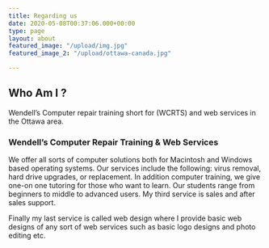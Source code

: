 ```yaml
---
title: Regarding us
date: 2020-05-08T00:37:06.000+00:00
type: page
layout: about
featured_image: "/upload/img.jpg"
featured_image_2: "/upload/ottawa-canada.jpg"

---
```

## **Who Am I ?** 

Wendell’s Computer repair training  short for (WCRTS) and web services in the Ottawa area.

### Wendell’s Computer Repair Training & Web Services

We offer all sorts of computer solutions both for Macintosh and Windows based operating systems. Our services include the following: virus removal, hard drive upgrades, or replacement. In addition  computer training, we give one-on one tutoring for those who want to learn. Our students range from beginners to middle to advanced users. My third service is sales and after sales support.

Finally my last service is called web design where I provide basic web designs of any sort of web services such as basic logo designs and photo editing etc.